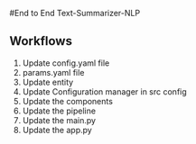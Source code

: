 #End to End Text-Summarizer-NLP

## Workflows

1. Update config.yaml file
2. params.yaml file
3. Update entity
4. Update Configuration manager in src config
5. Update the components
6. Update the pipeline
7. Update the main.py
8. Update the app.py